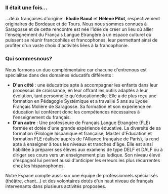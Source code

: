 ### Il était une fois...

...deux françaises d'origine : **Elodie Raoul** et **Hélène Pitot**, respectivement originaires de Bordeaux et de Tours. Nous nous sommes connues à Saragosse et de cette rencontre est née l'idée de créer un lieu où allier l'enseignement du Français Langue Etrangère à un espace culturel où puissent se réunir francophiles et francophones, leur permettant ainsi de profiter d'un vaste choix d'activités liées à la francophonie.

### Qui sommes­nous?

Nous formons un duo complémentaire car chacune d'entre­nous est spécialitse dans des domaines éducatifs différents :

- **D'un côté** : une éducatrice apte à accompagner les enfants dans leur processus de croissance, en leur offrant les outils adaptés à leur évolution, tant personnelle qu'éducationnelle. Elle a de plus reçu une formation en Pédagogie Systémique et a travaillé 5 ans au Lycée Français Molière de Saragosse. Sa formation et son expérience en éducation lui confèrent donc les compétences nécessaires à l'enseignement du français.
- **D'un autre** : Une professeure de Français Langue Etrangère (FLE) formée et dotée d'une grande expérience éducative. La diversité de sa formation (Filologie hispanique et française, Master d'Education et formation FLE réalisée auprès de l'Alliance française de Paris), la rend apte à enseigner à tous les niveaux et tranches d'âge. Elle est ainsi habilitée à préparer ses élèves aux examens de type DELF et DALF ou à diriger ses cours vers un enseignement plus ludique. Son niveau élevé d'espagnol lui permet aussi d'anticiper les erreurs les plus récurrentes chez les hispanophones.

Notre Espace compte aussi sur une équipe de professionnels spécialisés (théâtre, chant...) et des volontaires dotés d'un haut niveau de français intervenants dans plusieurs activités proposées.

